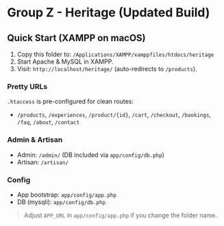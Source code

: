 # Group Z - Heritage (Updated Build)

## Quick Start (XAMPP on macOS)
1. Copy this folder to: `/Applications/XAMPP/xamppfiles/htdocs/heritage`
2. Start Apache & MySQL in XAMPP.
3. Visit: `http://localhost/heritage/` (auto-redirects to `/products`).

### Pretty URLs
`.htaccess` is pre-configured for clean routes:
- `/products`, `/experiences`, `/product/{id}`, `/cart`, `/checkout`, `/bookings`, `/faq`, `/about`, `/contact`

### Admin & Artisan
- Admin: `/admin/` (DB included via `app/config/db.php`)
- Artisan: `/artisan/`

### Config
- App bootstrap: `app/config/app.php`
- DB (mysqli): `app/config/db.php`

> Adjust `APP_URL` in `app/config/app.php` if you change the folder name.
